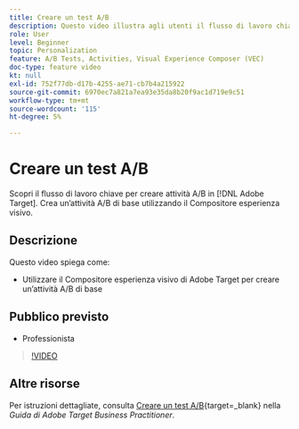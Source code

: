 ```yaml
---
title: Creare un test A/B
description: Questo video illustra agli utenti il flusso di lavoro chiave per la creazione di attività A/B in Adobe Target. Guarda questo video per scoprire come creare un’attività A/B di base utilizzando il Compositore esperienza visivo.
role: User
level: Beginner
topic: Personalization
feature: A/B Tests, Activities, Visual Experience Composer (VEC)
doc-type: feature video
kt: null
exl-id: 752f77db-d17b-4255-ae71-cb7b4a215922
source-git-commit: 6970ec7a821a7ea93e35da8b20f9ac1d719e9c51
workflow-type: tm+mt
source-wordcount: '115'
ht-degree: 5%

---
```


# Creare un test A/B

Scopri il flusso di lavoro chiave per creare attività A/B in [!DNL Adobe Target]. Crea un’attività A/B di base utilizzando il Compositore esperienza visivo.

## Descrizione

Questo video spiega come:

* Utilizzare il Compositore esperienza visivo di Adobe Target per creare un’attività A/B di base

## Pubblico previsto

* Professionista

>[!VIDEO](https://video.tv.adobe.com/v/17391/?quality=12)

## Altre risorse

Per istruzioni dettagliate, consulta [Creare un test A/B](https://experienceleague.adobe.com/docs/target/using/activities/abtest/create/test-create-ab.html){target=_blank} nella *Guida di Adobe Target Business Practitioner*.
